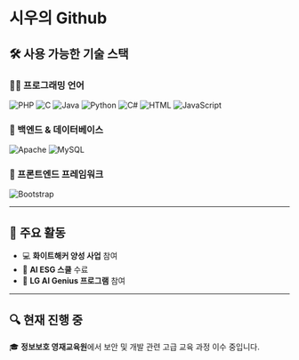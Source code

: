 # 시우의 Github

## 🛠️ 사용 가능한 기술 스택

### 👨‍💻 프로그래밍 언어
![PHP](https://img.shields.io/badge/PHP-777BB4?style=flat&logo=php&logoColor=white)
![C](https://img.shields.io/badge/C-A8B9CC?style=flat&logo=c&logoColor=white)
![Java](https://img.shields.io/badge/Java-007396?style=flat&logo=java&logoColor=white)
![Python](https://img.shields.io/badge/Python-3776AB?style=flat&logo=python&logoColor=white)
![C#](https://img.shields.io/badge/C%23-239120?style=flat&logo=c-sharp&logoColor=white)
![HTML](https://img.shields.io/badge/HTML5-E34F26?style=flat&logo=html5&logoColor=white)
![JavaScript](https://img.shields.io/badge/JavaScript-F7DF1E?style=flat&logo=javascript&logoColor=black)

### 🔧 백엔드 & 데이터베이스
![Apache](https://img.shields.io/badge/Apache-D22128?style=flat&logo=apache&logoColor=white)
![MySQL](https://img.shields.io/badge/MySQL-4479A1?style=flat&logo=mysql&logoColor=white)

### 🎨 프론트엔드 프레임워크
![Bootstrap](https://img.shields.io/badge/Bootstrap-7952B3?style=flat&logo=bootstrap&logoColor=white)

---

## 💼 주요 활동

- 💻 **화이트해커 양성 사업** 참여  
- 🌱 **AI ESG 스쿨** 수료  
- 🤖 **LG AI Genius 프로그램** 참여  

---

## 🔍 현재 진행 중

🎓 **정보보호 영재교육원**에서 보안 및 개발 관련 고급 교육 과정 이수 중입니다.
